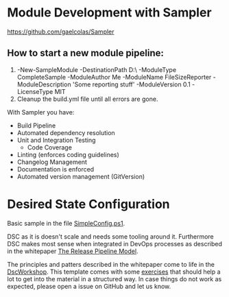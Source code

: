 # Module Development with Sampler

https://github.com/gaelcolas/Sampler

## How to start a new module pipeline:
	
1.    -New-SampleModule -DestinationPath D:\ -ModuleType CompleteSample -ModuleAuthor Me -ModuleName FileSizeReporter -ModuleDescription 'Some reporting stuff' -ModuleVersion 0.1 -LicenseType MIT
1.	Cleanup the build.yml file until all errors are gone.

With Sampler you have:
- Build Pipeline
- Automated dependency resolution
- Unit and Integration Testing
  - Code Coverage
- Linting (enforces coding guidelines)
- Changelog Management
- Documentation is enforced
- Automated version management (GitVersion)

# Desired State Configuration

Basic sample in the file [SimpleConfig.ps1](./DSC/SimpleConfig.ps1).

DSC as it is doesn't scale and needs some tooling around it. Furthermore DSC makes most sense when integrated in DevOps processes as described in the whitepaper [The Release Pipeline Model](https://docs.microsoft.com/en-us/powershell/scripting/dsc/further-reading/whitepapers).

The principles and patters described in the whitepaper come to life in the [DscWorkshop](https://github.com/dsccommunity/dscworkshop). This template comes with some [exercises](https://github.com/dsccommunity/DscWorkshop/tree/main/Exercises) that should help a lot to get into the material in a structured way. In case things do not work as expected, please open a issue on GitHub and let us know.


